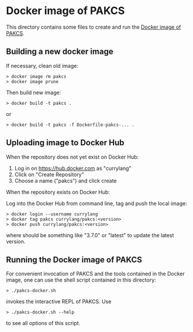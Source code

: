 Docker image of PAKCS
=====================

This directory contains some files to create and run the
[Docker image of PAKCS](https://hub.docker.com/r/currylang/pakcs).


Building a new docker image
---------------------------

If necessary, clean old image:

    > docker image rm pakcs
    > docker image prune

Then build new image:

    > docker build -t pakcs .

or

    > docker build -t pakcs -f Dockerfile-pakcs-... .


Uploading image to Docker Hub
-----------------------------

When the repository does not yet exist on Docker Hub:

1. Log in on https://hub.docker.com as "currylang"
2. Click on "Create Repository"
3. Choose a name ("pakcs") and click create

When the repository exists on Docker Hub:

Log into the Docker Hub from command line, tag and push the local image:

    > docker login --username currylang
    > docker tag pakcs currylang/pakcs:<version>
    > docker push currylang/pakcs:<version>

where <version> should be something like "3.7.0"
or "latest" to update the latest version.


Running the Docker image of PAKCS
---------------------------------

For convenient invocation of PAKCS and the tools contained in the
Docker image, one can use the shell script contained in this directory:

    > ./pakcs-docker.sh

invokes the interactive REPL of PAKCS. Use

    > ./pakcs-docker.sh --help

to see all options of this script.

